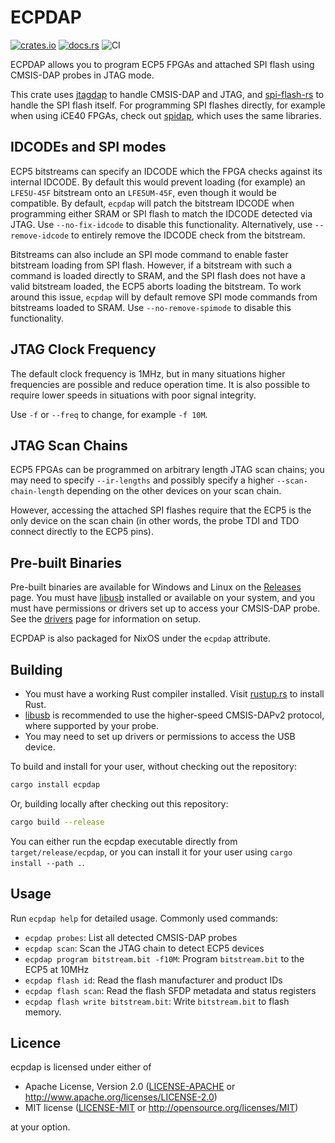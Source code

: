 # ECPDAP

[![crates.io](https://img.shields.io/crates/v/ecpdap.svg)](https://crates.io/crates/ecpdap)
[![docs.rs](https://docs.rs/ecpdap/badge.svg)](https://docs.rs/ecpdap)
![CI](https://github.com/adamgreig/ecpdap/workflows/CI/badge.svg)

ECPDAP allows you to program ECP5 FPGAs and attached SPI flash using CMSIS-DAP
probes in JTAG mode.

This crate uses [jtagdap] to handle CMSIS-DAP and JTAG, and [spi-flash-rs] to
handle the SPI flash itself. For programming SPI flashes directly, for example
when using iCE40 FPGAs, check out [spidap], which uses the same libraries.

[jtagdap]: https://github.com/adamgreig/jtagdap
[spi-flash-rs]: https://github.com/adamgreig/spi-flash-rs
[spidap]: https://github.com/adamgreig/spidap

## IDCODEs and SPI modes

ECP5 bitstreams can specify an IDCODE which the FPGA checks against its
internal IDCODE. By default this would prevent loading (for example) an
`LFE5U-45F` bitstream onto an `LFE5UM-45F`, even though it would be
compatible. By default, `ecpdap` will patch the bitstream IDCODE when
programming either SRAM or SPI flash to match the IDCODE detected via JTAG.
Use `--no-fix-idcode` to disable this functionality. Alternatively, use
`--remove-idcode` to entirely remove the IDCODE check from the bitstream.

Bitstreams can also include an SPI mode command to enable faster bitstream
loading from SPI flash. However, if a bitstream with such a command is loaded
directly to SRAM, and the SPI flash does not have a valid bitstream loaded,
the ECP5 aborts loading the bitstream. To work around this issue, `ecpdap`
will by default remove SPI mode commands from bitstreams loaded to SRAM.
Use `--no-remove-spimode` to disable this functionality.

## JTAG Clock Frequency

The default clock frequency is 1MHz, but in many situations higher frequencies
are possible and reduce operation time. It is also possible to require lower
speeds in situations with poor signal integrity.

Use `-f` or `--freq` to change, for example `-f 10M`.

## JTAG Scan Chains

ECP5 FPGAs can be programmed on arbitrary length JTAG scan chains; you may need
to specify `--ir-lengths` and possibly specify a higher `--scan-chain-length`
depending on the other devices on your scan chain.

However, accessing the attached SPI flashes require that the ECP5 is the only
device on the scan chain (in other words, the probe TDI and TDO connect
directly to the ECP5 pins).

## Pre-built Binaries

Pre-built binaries are available for Windows and Linux on the [Releases] page.
You must have [libusb] installed or available on your system, and you must
have permissions or drivers set up to access your CMSIS-DAP probe. See the
[drivers] page for information on setup.

ECPDAP is also packaged for NixOS under the `ecpdap` attribute.

[Releases]: https://github.com/adamgreig/ecpdap/releases
[libusb]: https://libusb.info
[drivers]: https://github.com/adamgreig/ecpdap/tree/master/drivers

## Building

* You must have a working Rust compiler installed.
  Visit [rustup.rs](https://rustup.rs) to install Rust.
* [libusb] is recommended to use the higher-speed CMSIS-DAPv2 protocol, where
  supported by your probe.
* You may need to set up drivers or permissions to access the USB device.

To build and install for your user, without checking out the repository:

```sh
cargo install ecpdap
```

Or, building locally after checking out this repository:

```sh
cargo build --release
```

You can either run the ecpdap executable directly from `target/release/ecpdap`,
or you can install it for your user using `cargo install --path .`.

## Usage

Run `ecpdap help` for detailed usage. Commonly used commands:

* `ecpdap probes`: List all detected CMSIS-DAP probes
* `ecpdap scan`: Scan the JTAG chain to detect ECP5 devices
* `ecpdap program bitstream.bit -f10M`: Program `bitstream.bit` to the ECP5 at 10MHz
* `ecpdap flash id`: Read the flash manufacturer and product IDs
* `ecpdap flash scan`: Read the flash SFDP metadata and status registers
* `ecpdap flash write bitstream.bit`: Write `bitstream.bit` to flash memory.

## Licence

ecpdap is licensed under either of

* Apache License, Version 2.0 ([LICENSE-APACHE](LICENSE-APACHE) or
  http://www.apache.org/licenses/LICENSE-2.0)
* MIT license ([LICENSE-MIT](LICENSE-MIT) or http://opensource.org/licenses/MIT)

at your option.
